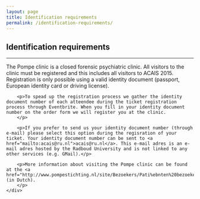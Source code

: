 ```yaml
---
layout: page
title: Identification requirements
permalink: /identification-requirements/
---
```


<div class="row">
	<div class="col-md-8">
		<h2>Identification requirements</h2>
		<hr>
	</div>
</div>

<div class="row">
	<div class="col-md-8">
		<p>
		    The Pompe clinic is a closed forensic psychiatric clinic. All visitors to the clinic must be registered and this includes all visitors to ACAIS 2015. Registration is only possible using a valid identity document (passport, European identity card or driving license).
		</p>
		
		<p>To spead up the registration process we gather the identity document number of each atteendee during the ticket registration process through Eventbrite. When you fill in your identity document number on the order form we will register you at the clinic.
		</p>
		
		<p>If you prefer to send us your identity document number (through e-mail) please select this option during the regisration of your ticket. Your identity document number can be sent to <a href="mailto:acais@ru.nl">acais@ru.nl</a>. This e-mail adres is an e-mail adres hosted by the Radboud University and is not linked to any other services (e.g. GMail).</p>
		
		<p>More information about visiting the Pompe clinic can be found at the <a href="http://www.pompestichting.nl/site/Bezoekers/Pati%ebnten%20bezoeken/">website</a> (in Dutch).
		</p>
	</div>
</div>


